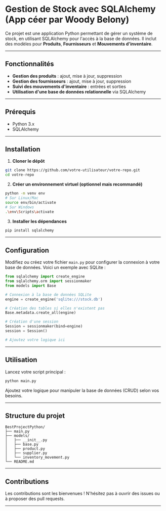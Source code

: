 # Gestion de Stock avec SQLAlchemy (App céer par Woody Belony)

Ce projet est une application Python permettant de gérer un système de stock, en utilisant SQLAlchemy pour l'accès à la base de données. Il inclut des modèles pour **Produits**, **Fournisseurs** et **Mouvements d'inventaire**.

---

## Fonctionnalités

- **Gestion des produits** : ajout, mise à jour, suppression
- **Gestion des fournisseurs** : ajout, mise à jour, suppression
- **Suivi des mouvements d'inventaire** : entrées et sorties
- **Utilisation d'une base de données relationnelle** via SQLAlchemy

---

## Prérequis

- Python 3.x
- SQLAlchemy

---

## Installation

1. **Cloner le dépôt**

```bash
git clone https://github.com/votre-utilisateur/votre-repo.git
cd votre-repo
```

2. **Créer un environnement virtuel (optionnel mais recommandé)**

```bash
python -m venv env
# Sur Linux/Mac
source env/bin/activate
# Sur Windows
.\env\Scripts\activate
```

3. **Installer les dépendances**

```bash
pip install sqlalchemy
```

---

## Configuration

Modifiez ou créez votre fichier `main.py` pour configurer la connexion à votre base de données. Voici un exemple avec SQLite :

```python
from sqlalchemy import create_engine
from sqlalchemy.orm import sessionmaker
from models import Base

# Connexion à la base de données SQLite
engine = create_engine('sqlite:///stock.db')

# Création des tables si elles n'existent pas
Base.metadata.create_all(engine)

# Création d'une session
Session = sessionmaker(bind=engine)
session = Session()

# Ajoutez votre logique ici
```

---

## Utilisation

Lancez votre script principal :

```bash
python main.py
```

Ajoutez votre logique pour manipuler la base de données (CRUD) selon vos besoins.

---

## Structure du projet

```
BestProjectPython/
├── main.py
├── models/
│   ├── __init__.py
│   ├── base.py
│   ├── product.py
│   ├── supplier.py
│   └── inventory_movement.py
└── README.md
```

---

## Contributions

Les contributions sont les bienvenues ! N'hésitez pas à ouvrir des issues ou à proposer des pull requests.

---
